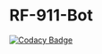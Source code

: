 # RF-911-Bot
[![Codacy Badge](https://api.codacy.com/project/badge/Grade/2900e820a4204b4ea49a856ea6d38eed)](https://app.codacy.com/gh/iahacker123/RF-911-Bot?utm_source=github.com&utm_medium=referral&utm_content=iahacker123/RF-911-Bot&utm_campaign=Badge_Grade_Settings)